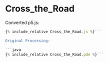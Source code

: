 

<script src="/p5/p5.min.js"></script>
<script src="Cross_the_Road.js"></script>

# Cross_the_Road

<main></main>

Converted p5.js:

```javascript 
{% include_relative Cross_the_Road.js %}```

Original Processing:

```java 
{% include_relative Cross_the_Road.pde %}```




